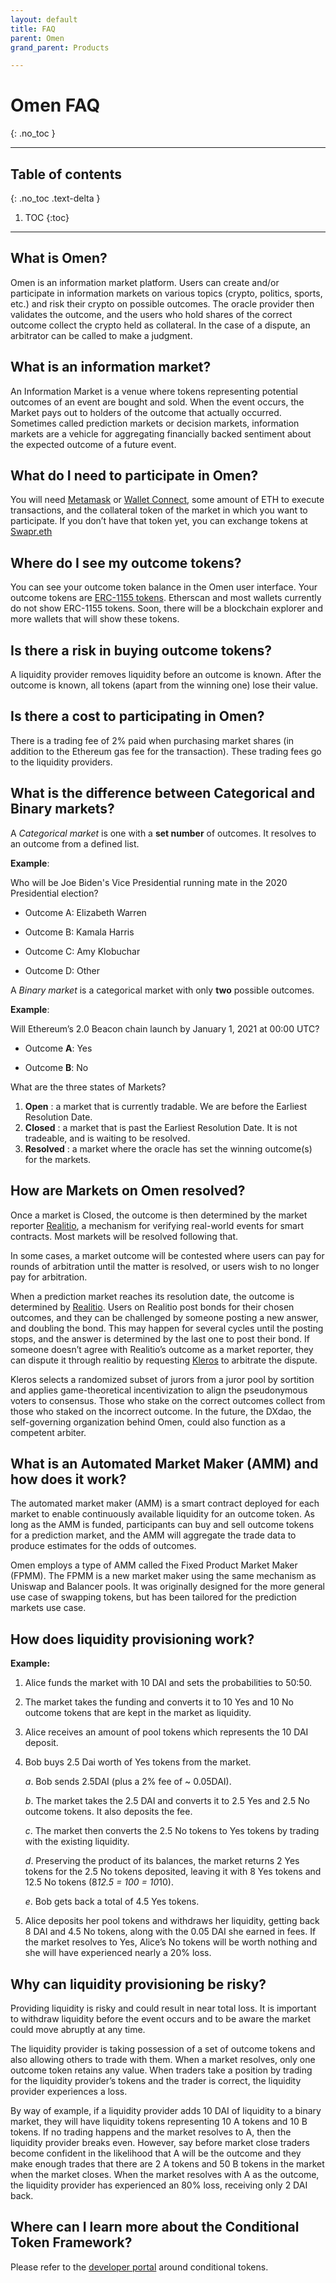 ```yaml
---
layout: default
title: FAQ
parent: Omen
grand_parent: Products

---
```


# Omen FAQ
{: .no_toc }

___

## Table of contents
{: .no_toc .text-delta }

1. TOC
{:toc}

---

## What is Omen? 
 
Omen is an information market platform. Users can create and/or participate in information markets on various topics (crypto, politics, sports, etc.) and risk their crypto on possible outcomes. The oracle provider then validates the outcome, and the users who hold shares of the correct outcome collect the crypto held as collateral. In the case of a dispute, an arbitrator can be called to make a judgment. 
 
## What is an information market?
 
 An Information Market is a venue where tokens representing potential outcomes of an event are bought and sold. When the event occurs, the Market pays out to holders of the outcome that actually occurred. Sometimes called prediction markets or decision markets, information markets are a vehicle for aggregating financially backed sentiment about the expected outcome of a future event. 
 
## What do I need to participate in Omen? 
 
You will need [Metamask](https://metamask.io/) or [Wallet Connect](https://walletconnect.org/apps/), some amount of ETH to execute transactions, and the collateral token of the market in which you want to participate. If you don’t have that token yet, you can exchange tokens at [Swapr.eth](https://swapr.eth.link/)
 
## Where do I see my outcome tokens? 
 
You can see your outcome token balance in the Omen user interface. Your outcome tokens are [ERC-1155 tokens](https://eips.ethereum.org/EIPS/eip-1155). Etherscan and most wallets currently do not show ERC-1155 tokens. Soon, there will be a blockchain explorer and more wallets that will show these tokens. 
 
## Is there a risk in buying outcome tokens? 
 
A liquidity provider removes liquidity before an outcome is known. After the outcome is known, all tokens (apart from the winning one) lose their value. 
 
## Is there a cost to participating in Omen? 
 
There is a trading fee of 2% paid when purchasing market shares (in addition to the Ethereum gas fee for the transaction). These trading fees go to the liquidity providers. 
 
## What is the difference between Categorical and Binary markets? 
 
A *Categorical market* is one with a **set number** of outcomes. It resolves to an outcome from a defined list. 
 
**Example**: 
 
Who will be Joe Biden's Vice Presidential running mate in the 2020 Presidential election? 
 
 - Outcome A: Elizabeth Warren 
 
 - Outcome B: Kamala Harris 
 
 - Outcome C: Amy Klobuchar 
 
 - Outcome D: Other 
 
A *Binary market* is a categorical market with only **two** possible outcomes. 
 
**Example**: 
 
Will Ethereum’s 2.0 Beacon chain launch by January 1, 2021 at 00:00 UTC? 
 
- Outcome **A**: Yes 
 
- Outcome **B**: No 
 
What are the three states of Markets? 
 
 1. **Open** : a market that is currently tradable. We are before the Earliest Resolution Date. 
 2. **Closed** : a market that is past the Earliest Resolution Date. It is not tradeable, and is waiting to be resolved.
 3. **Resolved** : a market where the oracle has set the winning outcome(s) for the markets. 
 
## How are Markets on Omen resolved? 
 
Once a market is Closed, the outcome is then determined by the market reporter [Realitio](http://realitio.github.io/), a mechanism for verifying real-world events for smart contracts. Most markets will be resolved following that. 
 
In some cases, a market outcome will be contested where users can pay for rounds of arbitration until the matter is resolved, or users wish to no longer pay for arbitration. 
 
When a prediction market reaches its resolution date, the outcome is determined by [Realitio](https://realitio.github.io/). Users on Realitio post bonds for their chosen outcomes, and they can be challenged by someone posting a new answer, and doubling the bond. This may happen for several cycles until the posting stops, and the answer is determined by the last one to post their bond. If someone doesn’t agree with Realitio’s outcome as a market reporter, they can dispute it through realitio by requesting [Kleros](http://kleros.io/) to arbitrate the dispute. 
 
Kleros selects a randomized subset of jurors from a juror pool by sortition and applies game-theoretical incentivization to align the pseudonymous voters to consensus. Those who stake on the correct outcomes collect from those who staked on the incorrect outcome. In the future, the DXdao, the self-governing organization behind Omen, could also function as a competent arbiter. 
 
## What is an Automated Market Maker (AMM) and how does it work?
 
The automated market maker (AMM) is a smart contract deployed for each market to enable continuously available liquidity for an outcome token. As long as the AMM is funded, participants can buy and sell outcome tokens for a prediction market, and the AMM will aggregate the trade data to produce estimates for the odds of outcomes. 
 
Omen employs a type of AMM called the Fixed Product Market Maker (FPMM). The FPMM is a new market maker using the same mechanism as Uniswap and Balancer pools. It was originally designed for the more general use case of swapping tokens, but has been tailored for the prediction markets use case. 
 
## How does liquidity provisioning work? 
 
**Example:** 
 
1. Alice funds the market with 10 DAI and sets the probabilities to 50:50.
 
2. The market takes the funding and converts it to 10 Yes and 10 No outcome tokens that are kept in the market as liquidity. 
 
3. Alice receives an amount of pool tokens which represents the 10 DAI deposit. 
 
4. Bob buys 2.5 Dai worth of Yes tokens from the market.
 
	*a*. Bob sends 2.5DAI (plus a 2% fee of ~ 0.05DAI). 
 
	*b*. The market takes the 2.5 DAI and converts it to 2.5 Yes and 2.5 No outcome tokens. It also deposits the fee. 
 
	*c*. The market then converts the 2.5 No tokens to Yes tokens by trading with the existing liquidity. 
 
	*d*. Preserving the product of its balances, the market returns 2 Yes tokens for the 2.5 No tokens deposited, leaving it with 8 Yes tokens and 12.5 No tokens (8*12.5 = 100 = 10*10). 
 
	*e*. Bob gets back a total of 4.5 Yes tokens. 
 
5. Alice deposits her pool tokens and withdraws her liquidity, getting back 8 DAI and 4.5 No tokens, along with the 0.05 DAI she earned in fees. If the market resolves to Yes, Alice’s No tokens will be worth nothing and she will have experienced nearly a 20% loss. 
 
## Why can liquidity provisioning be risky? 
 
Providing liquidity is risky and could result in near total loss. It is important to withdraw liquidity before the event occurs and to be aware the market could move abruptly at any time. 
 
The liquidity provider is taking possession of a set of outcome tokens and also allowing others to trade with them. When a market resolves, only one outcome token retains any value. When traders take a position by trading for the liquidity provider’s tokens and the trader is correct, the liquidity provider experiences a loss. 
 
By way of example, if a liquidity provider adds 10 DAI of liquidity to a binary market, they will have liquidity tokens representing 10 A tokens and 10 B tokens. If no trading happens and the market resolves to A, then the liquidity provider breaks even. However, say before market close traders become confident in the likelihood that A will be the outcome and they make enough trades that there are 2 A tokens and 50 B tokens in the market when the market closes. When the market resolves with A as the outcome, the liquidity provider has experienced an 80% loss, receiving only 2 DAI back. 
 
## Where can I learn more about the Conditional Token Framework? 
 
Please refer to the [developer portal](https://docs.gnosis.io/conditionaltokens/) around conditional tokens. 
 
